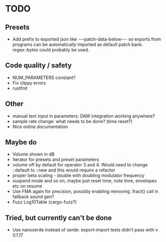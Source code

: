 # TODO

## Presets

* Add prefix to exported json like ---patch-data-below--- so exports from
  programs can be automatically imported as default patch bank. regex::bytes
  could probably be used.

## Code quality / safety

* NUM_PARAMETERS constant?
* Fix clippy errors
* rustfmt

## Other

* manual text input in parameters: DAW integration working anywhere?
* sample rate change: what needs to be done? (time reset?)
* Nice online documentation

## Maybe do

* Volume shown in dB
* Iterator for presets and preset parameters
* volume off by default for operator 3 and 4. Would need to change ::default to ::new and this would require a refactor
* proper beta scaling - double with doubling modulator frequency
* suspend mode and so on, maybe just reset time, note time, envelopes etc on resume
* Use FMA again for precision, possibly enabling removing .fract() call
  in fallback sound gen?
* Fuzz Log10Table (cargo-fuzz?)

## Tried, but currently can't be done

* Use nanoserde instead of serde: export-import tests didn't pass with v 0.1.17